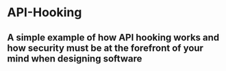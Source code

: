 # API-Hooking

## A simple example of how API hooking works and how security must be at the forefront of your mind when designing software
